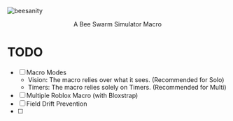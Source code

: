 ![beesanity](https://github.com/PyTsun/Beesanity/assets/53323309/418be713-8dfe-4186-a34e-ead76d379148)
<p align="center">A Bee Swarm Simulator Macro</p>

# TODO
- [ ] Macro Modes
  - Vision: The macro relies over what it sees. (Recommended for Solo)
  - Timers: The macro relies solely on Timers. (Recommended for Multi)
- [ ] Multiple Roblox Macro (with Bloxstrap)
- [ ] Field Drift Prevention
- [ ] 
